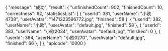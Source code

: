 {
    "message": "成功",
    "result": {
        "unfinishedCount": 902,
        "finishedCount": 10,
        "correctness": 62,
        "statisticsList": [
            {
                "userId": 381,
                "userName": "小欧4738",
                "userAvatar": "1471223596772.jpg",
                "finished": 58
            },
            {
                "userId": 382,
                "userName": "小欧",
                "userAvatar": "default.jpg",
                "finished": 58
            },
            {
                "userId": 383,
                "userName": "小欧2034",
                "userAvatar": "default.jpg",
                "finished": 0
            },
            {
                "userId": 384,
                "userName": "小欧0270",
                "userAvatar": "default.jpg",
                "finished": 66
            },
        ]
    },
    "apicode": 10000
}
